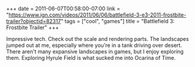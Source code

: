 +++
date = 2011-06-07T00:58:00-07:00
link = "https://www.ign.com/videos/2011/06/06/battlefield-3-e3-2011-frostbite-trailer?objectid=82317"
tags = ["cool", "games"]
title = "Battlefield 3: Frostbite Trailer"
+++

Impressive tech. Check out the scale and rendering parts. The landscapes jumped out at me, especially where you're in a tank driving over desert. There aren't many expansive landscapes in games, but I enjoy exploring them. Exploring Hyrule Field is what sucked me into Ocarina of Time.

